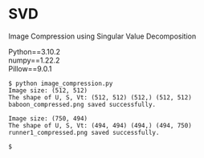 # SVD
Image Compression using Singular Value Decomposition

Python==3.10.2 \
numpy==1.22.2 \
Pillow==9.0.1 

```console
$ python image_compression.py
Image size: (512, 512)
The shape of U, S, Vt: (512, 512) (512,) (512, 512)
baboon_compressed.png saved successfully.

Image size: (750, 494)
The shape of U, S, Vt: (494, 494) (494,) (494, 750)
runner1_compressed.png saved successfully.

$
```
